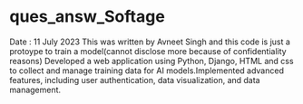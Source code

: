 # ques_answ_Softage
Date : 11 July 2023
This was written by Avneet Singh and this code is just a protoype to train a model(cannot disclose more because of confidentiality reasons)
Developed a web application using Python, Django, HTML and css to collect and manage training data for AI models.Implemented advanced features, including user authentication, data visualization, and data management.
